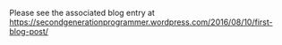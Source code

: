 Please see the associated blog entry at https://secondgenerationprogrammer.wordpress.com/2016/08/10/first-blog-post/
